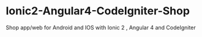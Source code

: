 # Ionic2-Angular4-CodeIgniter-Shop
Shop app/web for Android and IOS with Ionic 2  , Angular 4  and CodeIgniter
